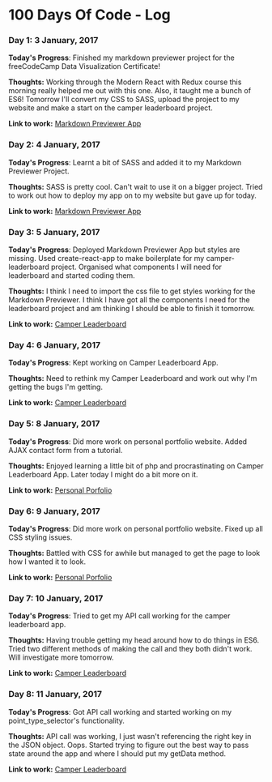 # 100 Days Of Code - Log

### Day 1: 3 January, 2017


**Today's Progress**: Finished my markdown previewer project for the freeCodeCamp Data Visualization Certificate!

**Thoughts:** Working through the Modern React with Redux course this morning really helped me out with this one. Also, it taught me a bunch of ES6! Tomorrow I'll convert my CSS to SASS, upload the project to my website and make a start on the camper leaderboard project.

**Link to work:** [Markdown Previewer App](https://github.com/4xDMG/markdown-previewer)


### Day 2: 4 January, 2017


**Today's Progress**: Learnt a bit of SASS and added it to my Markdown Previewer Project.

**Thoughts:** SASS is pretty cool. Can't wait to use it on a bigger project. Tried to  work out how to deploy my app on to my website but gave up for today.

**Link to work:** [Markdown Previewer App](https://github.com/4xDMG/markdown-previewer)


### Day 3: 5 January, 2017


**Today's Progress**: Deployed Markdown Previewer App but styles are missing. Used create-react-app to make boilerplate for my camper-leaderboard project. Organised what components I will need for leaderboard and started coding them.

**Thoughts:** I think I need to import the css file to get styles working for the Markdown Previewer. I think I have got all the components I need for the leaderboard project and am thinking I should be able to finish it tomorrow.

**Link to work:** [Camper Leaderboard](https://github.com/4xDMG/camper-leaderboard)


### Day 4: 6 January, 2017


**Today's Progress**: Kept working on Camper Leaderboard App.

**Thoughts:** Need to rethink my Camper Leaderboard and work out why I'm getting the bugs I'm getting.

**Link to work:** [Camper Leaderboard](https://github.com/4xDMG/camper-leaderboard)


### Day 5: 8 January, 2017


**Today's Progress**: Did more work on personal portfolio website. Added AJAX contact form from a tutorial.

**Thoughts:** Enjoyed learning a little bit of php and procrastinating on Camper Leaderboard App. Later today I might do a bit more on it.

**Link to work:** [Personal Porfolio](http://www.danieltait.com.au)


### Day 6: 9 January, 2017


**Today's Progress**: Did more work on personal portfolio website. Fixed up all CSS styling issues.

**Thoughts:** Battled with CSS for awhile but managed to get the page to look how I wanted it to look.

**Link to work:** [Personal Porfolio](http://www.danieltait.com.au)


### Day 7: 10 January, 2017


**Today's Progress**: Tried to get my API call working for the camper leaderboard app.

**Thoughts:** Having trouble getting my head around how to do things in ES6. Tried two different methods of making the call and they both didn't work. Will investigate more tomorrow.

**Link to work:** [Camper Leaderboard](https://github.com/4xDMG/camper-leaderboard)


### Day 8: 11 January, 2017


**Today's Progress**: Got API call working and started working on my point_type_selector's functionality.

**Thoughts:** API call was working, I just wasn't referencing the right key in the JSON object. Oops. Started trying to figure out the best way to pass state around the app and where I should put my getData method.

**Link to work:** [Camper Leaderboard](https://github.com/4xDMG/camper-leaderboard)
